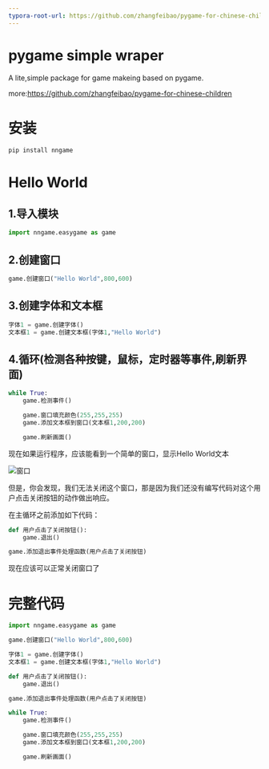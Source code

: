 ```yaml
---
typora-root-url: https://github.com/zhangfeibao/pygame-for-chinese-children/images
---
```


# pygame simple wraper

A lite,simple package for game makeing based on pygame.

more:https://github.com/zhangfeibao/pygame-for-chinese-children

# 安装

```python
pip install nngame
```

# Hello World

## 1.导入模块

```python
import nngame.easygame as game
```

## 2.创建窗口

```python
game.创建窗口("Hello World",800,600)
```

## 3.创建字体和文本框

```python
字体1 = game.创建字体()
文本框1 = game.创建文本框(字体1,"Hello World")
```

## 4.循环(检测各种按键，鼠标，定时器等事件,刷新界面)

```python
while True:
    game.检测事件()

    game.窗口填充颜色(255,255,255)
    game.添加文本框到窗口(文本框1,200,200)

    game.刷新画面()
```

现在如果运行程序，应该能看到一个简单的窗口，显示Hello World文本

![窗口](https://github.com/zhangfeibao/pygame-for-chinese-children/images/hello.png)

但是，你会发现，我们无法关闭这个窗口，那是因为我们还没有编写代码对这个用户点击关闭按钮的动作做出响应。

在主循环之前添加如下代码：

```python
def 用户点击了关闭按钮():
    game.退出()

game.添加退出事件处理函数(用户点击了关闭按钮)
```

现在应该可以正常关闭窗口了

# 完整代码

```python
import nngame.easygame as game

game.创建窗口("Hello World",800,600)

字体1 = game.创建字体()
文本框1 = game.创建文本框(字体1,"Hello World")

def 用户点击了关闭按钮():
    game.退出()

game.添加退出事件处理函数(用户点击了关闭按钮)

while True:
    game.检测事件()

    game.窗口填充颜色(255,255,255)
    game.添加文本框到窗口(文本框1,200,200)

    game.刷新画面()

```



